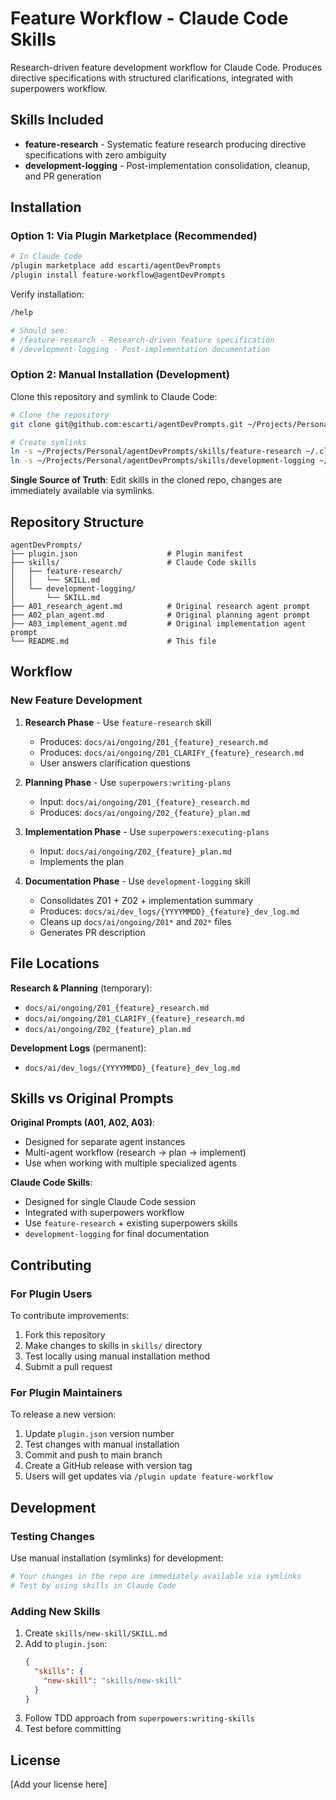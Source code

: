 # Feature Workflow - Claude Code Skills

Research-driven feature development workflow for Claude Code. Produces directive specifications with structured clarifications, integrated with superpowers workflow.

## Skills Included

- **feature-research** - Systematic feature research producing directive specifications with zero ambiguity
- **development-logging** - Post-implementation consolidation, cleanup, and PR generation

## Installation

### Option 1: Via Plugin Marketplace (Recommended)

```bash
# In Claude Code
/plugin marketplace add escarti/agentDevPrompts
/plugin install feature-workflow@agentDevPrompts
```

Verify installation:
```bash
/help

# Should see:
# /feature-research - Research-driven feature specification
# /development-logging - Post-implementation documentation
```

### Option 2: Manual Installation (Development)

Clone this repository and symlink to Claude Code:

```bash
# Clone the repository
git clone git@github.com:escarti/agentDevPrompts.git ~/Projects/Personal/agentDevPrompts

# Create symlinks
ln -s ~/Projects/Personal/agentDevPrompts/skills/feature-research ~/.claude/skills/feature-research
ln -s ~/Projects/Personal/agentDevPrompts/skills/development-logging ~/.claude/skills/development-logging
```

**Single Source of Truth**: Edit skills in the cloned repo, changes are immediately available via symlinks.

## Repository Structure

```
agentDevPrompts/
├── plugin.json                    # Plugin manifest
├── skills/                        # Claude Code skills
│   ├── feature-research/
│   │   └── SKILL.md
│   └── development-logging/
│       └── SKILL.md
├── A01_research_agent.md          # Original research agent prompt
├── A02_plan_agent.md              # Original planning agent prompt
├── A03_implement_agent.md         # Original implementation agent prompt
└── README.md                      # This file
```

## Workflow

### New Feature Development

1. **Research Phase** - Use `feature-research` skill
   - Produces: `docs/ai/ongoing/Z01_{feature}_research.md`
   - Produces: `docs/ai/ongoing/Z01_CLARIFY_{feature}_research.md`
   - User answers clarification questions

2. **Planning Phase** - Use `superpowers:writing-plans`
   - Input: `docs/ai/ongoing/Z01_{feature}_research.md`
   - Produces: `docs/ai/ongoing/Z02_{feature}_plan.md`

3. **Implementation Phase** - Use `superpowers:executing-plans`
   - Input: `docs/ai/ongoing/Z02_{feature}_plan.md`
   - Implements the plan

4. **Documentation Phase** - Use `development-logging` skill
   - Consolidates Z01 + Z02 + implementation summary
   - Produces: `docs/ai/dev_logs/{YYYYMMDD}_{feature}_dev_log.md`
   - Cleans up `docs/ai/ongoing/Z01*` and `Z02*` files
   - Generates PR description

## File Locations

**Research & Planning** (temporary):
- `docs/ai/ongoing/Z01_{feature}_research.md`
- `docs/ai/ongoing/Z01_CLARIFY_{feature}_research.md`
- `docs/ai/ongoing/Z02_{feature}_plan.md`

**Development Logs** (permanent):
- `docs/ai/dev_logs/{YYYYMMDD}_{feature}_dev_log.md`

## Skills vs Original Prompts

**Original Prompts (A01, A02, A03)**:
- Designed for separate agent instances
- Multi-agent workflow (research → plan → implement)
- Use when working with multiple specialized agents

**Claude Code Skills**:
- Designed for single Claude Code session
- Integrated with superpowers workflow
- Use `feature-research` + existing superpowers skills
- `development-logging` for final documentation

## Contributing

### For Plugin Users

To contribute improvements:
1. Fork this repository
2. Make changes to skills in `skills/` directory
3. Test locally using manual installation method
4. Submit a pull request

### For Plugin Maintainers

To release a new version:
1. Update `plugin.json` version number
2. Test changes with manual installation
3. Commit and push to main branch
4. Create a GitHub release with version tag
5. Users will get updates via `/plugin update feature-workflow`

## Development

### Testing Changes

Use manual installation (symlinks) for development:
```bash
# Your changes in the repo are immediately available via symlinks
# Test by using skills in Claude Code
```

### Adding New Skills

1. Create `skills/new-skill/SKILL.md`
2. Add to `plugin.json`:
   ```json
   {
     "skills": {
       "new-skill": "skills/new-skill"
     }
   }
   ```
3. Follow TDD approach from `superpowers:writing-skills`
4. Test before committing

## License

[Add your license here]
